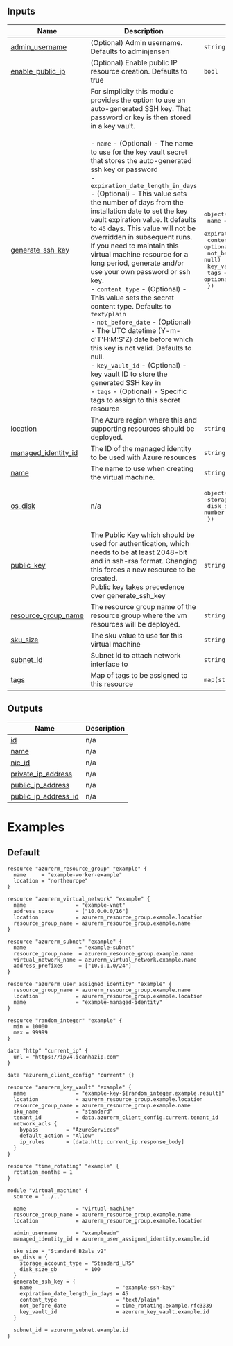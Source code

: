 <!-- BEGIN_TF_DOCS -->



## Inputs

| Name | Description | Type | Default | Required |
|------|-------------|------|---------|:--------:|
| <a name="input_admin_username"></a> [admin\_username](#input\_admin\_username) | (Optional) Admin username. Defaults to adminjensen | `string` | `"adminjensen"` | no |
| <a name="input_enable_public_ip"></a> [enable\_public\_ip](#input\_enable\_public\_ip) | (Optional) Enable public IP resource creation. Defaults to true | `bool` | `true` | no |
| <a name="input_generate_ssh_key"></a> [generate\_ssh\_key](#input\_generate\_ssh\_key) | For simplicity this module provides the option to use an auto-generated SSH key. That password or key is then stored in a key vault. <br><br>- `name` - (Optional) - The name to use for the key vault secret that stores the auto-generated ssh key or password<br>- `expiration_date_length_in_days` - (Optional) - This value sets the number of days from the installation date to set the key vault expiration value. It defaults to `45` days.  This value will not be overridden in subsequent runs. If you need to maintain this virtual machine resource for a long period, generate and/or use your own password or ssh key.<br>- `content_type` - (Optional) - This value sets the secret content type.  Defaults to `text/plain`<br>- `not_before_date` - (Optional) - The UTC datetime (Y-m-d'T'H:M:S'Z) date before which this key is not valid.  Defaults to null.<br>- `key_vault_id` - (Optional) - key vault ID to store the generated SSH key in<br>- `tags` - (Optional) - Specific tags to assign to this secret resource | <pre>object({<br>    name                           = optional(string, null)<br>    expiration_date_length_in_days = optional(number, 45)<br>    content_type                   = optional(string, "text/plain")<br>    not_before_date                = optional(string, null)<br>    key_vault_id                   = optional(string, null)<br>    tags                           = optional(map(string), {})<br>  })</pre> | `{}` | no |
| <a name="input_location"></a> [location](#input\_location) | The Azure region where this and supporting resources should be deployed. | `string` | n/a | yes |
| <a name="input_managed_identity_id"></a> [managed\_identity\_id](#input\_managed\_identity\_id) | The ID of the managed identity to be used with Azure resources | `string` | n/a | yes |
| <a name="input_name"></a> [name](#input\_name) | The name to use when creating the virtual machine. | `string` | n/a | yes |
| <a name="input_os_disk"></a> [os\_disk](#input\_os\_disk) | n/a | <pre>object({<br>    storage_account_type = string<br>    disk_size_gb         = number<br>  })</pre> | <pre>{<br>  "disk_size_gb": 30,<br>  "storage_account_type": "Standard_LRS"<br>}</pre> | no |
| <a name="input_public_key"></a> [public\_key](#input\_public\_key) | The Public Key which should be used for authentication, which needs to be at least 2048-bit and in ssh-rsa format. Changing this forces a new resource to be created.<br>Public key takes precedence over generate\_ssh\_key | `string` | `null` | no |
| <a name="input_resource_group_name"></a> [resource\_group\_name](#input\_resource\_group\_name) | The resource group name of the resource group where the vm resources will be deployed. | `string` | n/a | yes |
| <a name="input_sku_size"></a> [sku\_size](#input\_sku\_size) | The sku value to use for this virtual machine | `string` | `"Standard_B1ms"` | no |
| <a name="input_subnet_id"></a> [subnet\_id](#input\_subnet\_id) | Subnet id to attach network interface to | `string` | n/a | yes |
| <a name="input_tags"></a> [tags](#input\_tags) | Map of tags to be assigned to this resource | `map(string)` | `null` | no |

## Outputs

| Name | Description |
|------|-------------|
| <a name="output_id"></a> [id](#output\_id) | n/a |
| <a name="output_name"></a> [name](#output\_name) | n/a |
| <a name="output_nic_id"></a> [nic\_id](#output\_nic\_id) | n/a |
| <a name="output_private_ip_address"></a> [private\_ip\_address](#output\_private\_ip\_address) | n/a |
| <a name="output_public_ip_address"></a> [public\_ip\_address](#output\_public\_ip\_address) | n/a |
| <a name="output_public_ip_address_id"></a> [public\_ip\_address\_id](#output\_public\_ip\_address\_id) | n/a |

# Examples

## Default 
```hcl
resource "azurerm_resource_group" "example" {
  name     = "example-worker-example"
  location = "northeurope"
}

resource "azurerm_virtual_network" "example" {
  name                = "example-vnet"
  address_space       = ["10.0.0.0/16"]
  location            = azurerm_resource_group.example.location
  resource_group_name = azurerm_resource_group.example.name
}

resource "azurerm_subnet" "example" {
  name                 = "example-subnet"
  resource_group_name  = azurerm_resource_group.example.name
  virtual_network_name = azurerm_virtual_network.example.name
  address_prefixes     = ["10.0.1.0/24"]
}

resource "azurerm_user_assigned_identity" "example" {
  resource_group_name = azurerm_resource_group.example.name
  location            = azurerm_resource_group.example.location
  name                = "example-managed-identity"
}

resource "random_integer" "example" {
  min = 10000
  max = 99999
}

data "http" "current_ip" {
  url = "https://ipv4.icanhazip.com"
}

data "azurerm_client_config" "current" {}

resource "azurerm_key_vault" "example" {
  name                = "example-key-${random_integer.example.result}"
  location            = azurerm_resource_group.example.location
  resource_group_name = azurerm_resource_group.example.name
  sku_name            = "standard"
  tenant_id           = data.azurerm_client_config.current.tenant_id
  network_acls {
    bypass         = "AzureServices"
    default_action = "Allow"
    ip_rules       = [data.http.current_ip.response_body]
  }
}

resource "time_rotating" "example" {
  rotation_months = 1
}

module "virtual_machine" {
  source = "../.."

  name                = "virtual-machine"
  resource_group_name = azurerm_resource_group.example.name
  location            = azurerm_resource_group.example.location

  admin_username      = "exampleadm"
  managed_identity_id = azurerm_user_assigned_identity.example.id

  sku_size = "Standard_B2als_v2"
  os_disk = {
    storage_account_type = "Standard_LRS"
    disk_size_gb         = 100
  }
  generate_ssh_key = {
    name                           = "example-ssh-key"
    expiration_date_length_in_days = 45
    content_type                   = "text/plain"
    not_before_date                = time_rotating.example.rfc3339
    key_vault_id                   = azurerm_key_vault.example.id
  }

  subnet_id = azurerm_subnet.example.id
}
```
<!-- END_TF_DOCS -->